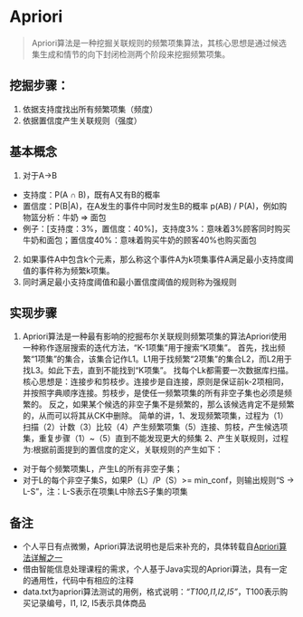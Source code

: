 # Apriori

> Apriori算法是一种挖掘关联规则的频繁项集算法，其核心思想是通过候选集生成和情节的向下封闭检测两个阶段来挖掘频繁项集。

## 挖掘步骤：

1. 依据支持度找出所有频繁项集（频度）
2. 依据置信度产生关联规则（强度）

## 基本概念

1. 对于A->B
  * 支持度：P(A ∩ B)，既有A又有B的概率
  * 置信度：P(B|A)，在A发生的事件中同时发生B的概率 p(AB) / P(A)，例如购物篮分析：牛奶 ⇒ 面包
  * 例子：[支持度：3%，置信度：40%]，支持度3%：意味着3%顾客同时购买牛奶和面包；置信度40%：意味着购买牛奶的顾客40%也购买面包
2. 如果事件A中包含k个元素，那么称这个事件A为k项集事件A满足最小支持度阈值的事件称为频繁k项集。
3. 同时满足最小支持度阈值和最小置信度阈值的规则称为强规则

## 实现步骤
1. Apriori算法是一种最有影响的挖掘布尔关联规则频繁项集的算法Apriori使用一种称作逐层搜索的迭代方法，“K-1项集”用于搜索“K项集”。
首先，找出频繁“1项集”的集合，该集合记作L1。L1用于找频繁“2项集”的集合L2，而L2用于找L3。如此下去，直到不能找到“K项集”。
找每个Lk都需要一次数据库扫描。核心思想是：连接步和剪枝步。连接步是自连接，原则是保证前k-2项相同，并按照字典顺序连接。剪枝步，是使任一频繁项集的所有非空子集也必须是频繁的。
反之，如果某个候选的非空子集不是频繁的，那么该候选肯定不是频繁的，从而可以将其从CK中删除。
简单的讲，1、发现频繁项集，过程为（1）扫描（2）计数（3）比较（4）产生频繁项集（5）连接、剪枝，产生候选项集，重复步骤（1）~（5）直到不能发现更大的频集
2、产生关联规则，过程为:根据前面提到的置信度的定义，关联规则的产生如下：
  * 对于每个频繁项集L，产生L的所有非空子集；
  * 对于L的每个非空子集S，如果P（L）/P（S）>= min_conf，则输出规则“S -> L-S”，注：L-S表示在项集L中除去S子集的项集

## 备注
* 个人平日有点微懒，Apriori算法说明也是后来补充的，具体转载自[Apriori算法详解之一](http://blog.csdn.net/lizhengnanhua/article/details/9061755)
* 借由智能信息处理课程的需求，个人基于Java实现的Apriori算法，具有一定的通用性，代码中有相应的注释
* data.txt为apriori算法测试的用例，格式说明：*“T100,I1,I2,I5”*，T100表示购买记录编号，I1, I2, I5表示具体商品
